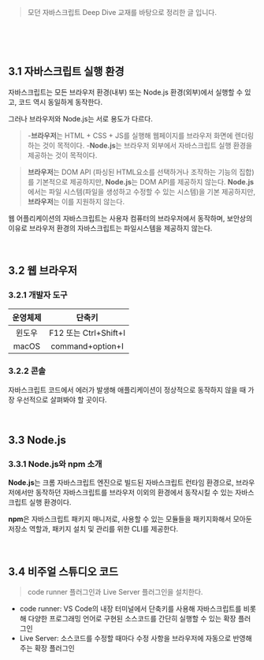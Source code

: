 > 모던 자바스크립트 Deep Dive 교재를 바탕으로 정리한 글 입니다.

<br>
<br>
<br>

## 3.1 자바스크립트 실행 환경

자바스크립트는 모든 브라우저 환경(내부) 또는 Node.js 환경(외부)에서 실행할 수 있고, 코드 역시 동일하게 동작한다.

그러나 브라우저와 Node.js는 서로 용도가 다르다.

> -**브라우저**는 HTML + CSS + JS를 실행해 웹페이지를 브라우저 화면에 렌더링 하는 것이 목적이다. -**Node.js**는 브라우저 외부에서 자바스크립트 실행 환경을 제공하는 것이 목적이다.

> **브라우저**는 DOM API (파싱된 HTML요소를 선택하거나 조작하는 기능의 집합)를 기본적으로 제공하지만, **Node.js**는 DOM API를 제공하지 않는다.
> **Node.js**에서는 파일 시스템(파일을 생성하고 수정할 수 있는 시스템)을 기본 제공하지만, **브라우저**는 이를 지원하지 않는다.

웹 어플리케이션의 자바스크립트는 사용자 컴퓨터의 브라우저에서 동작하며, 보안상의 이유로 브라우저 환경의 자바스크립트는 파일시스템을 제공하지 않는다.

<br>

## 3.2 웹 브라우저

### 3.2.1 개발자 도구

| 운영체제 |        단축키         |
| :------: | :-------------------: |
|  윈도우  | F12 또는 Ctrl+Shift+I |
|  macOS   |   command+option+I    |

### 3.2.2 콘솔

자바스크립트 코드에서 에러가 발생해 애플리케이션이 정상적으로 동작하지 않을 때 가장 우선적으로 살펴봐야 할 곳이다.

<br>

## 3.3 Node.js

### 3.3.1 Node.js와 npm 소개

**Node.js**는 크롬 자바스크립트 엔진으로 빌드된 자바스크립트 런타임 환경으로, 브라우저에서만 동작하던 자바스크립트를 브라우저 이외의 환경에서 동작시킬 수 있는 자바스크립트 실행 환경이다.

**npm**은 자바스크립트 패키지 매니저로, 사용할 수 있는 모듈들을 패키지화해서 모아둔 저장소 역할과, 패키지 설치 및 관리를 위한 CLI를 제공한다.

<br>

## 3.4 비주얼 스튜디오 코드

> code runner 플러그인과 Live Server 플러그인을 설치한다.

<ul>
  <li>code runner: VS Code의 내장 터미널에서 단축키를 사용해 자바스크립트를 비롯해 다양한 프로그래밍 언어로 구현된 소스코드를 간단히 실행할 수 있는 확장 플러그인</li>
  <li>Live Server: 소스코드를 수정할 때마다 수정 사항을 브라우저에 자동으로 반영해주는 확장 플러그인</li>
</ul>
